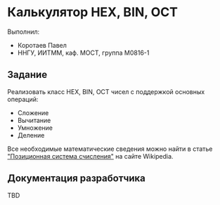 # Калькулятор HEX, BIN, OCT

Выполнил:

 - Коротаев Павел
 - ННГУ, ИИТММ, каф. МОСТ, группа M0816-1

## Задание

Реализовать класс HEX, BIN, OCT чисел с поддержкой основных операций:

 - Сложение
 - Вычитание
 - Умножение
 - Деление

Все необходимые математические сведения можно найти в статье
["Позиционная система счисления"][complex] на сайте Wikipedia.

## Документация разработчика

TBD

<!-- LINKS -->

[complex]: https://ru.wikipedia.org/wiki/%D0%9F%D0%BE%D0%B7%D0%B8%D1%86%D0%B8%D0%BE%D0%BD%D0%BD%D0%B0%D1%8F_%D1%81%D0%B8%D1%81%D1%82%D0%B5%D0%BC%D0%B0_%D1%81%D1%87%D0%B8%D1%81%D0%BB%D0%B5%D0%BD%D0%B8%D1%8F
